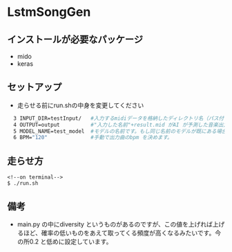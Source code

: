 # LstmSongGen
## インストールが必要なパッケージ
- mido
- keras

## セットアップ
- 走らせる前にrun.shの中身を変更してください
```sh
  3 INPUT_DIR=testInput/   #入力するmidiデータを格納したディレクトリ名（パス付き）
  4 OUTPUT=output          #"入力した名前"+result.mid がAI が予測した音楽出力です
  5 MODEL_NAME=test_model  #モデルの名前です。もし同じ名前のモデルが既にある場合に./run.sh を行った場合、新たに作成せずに既存のものを使って予測します。
  6 BPM="120"              #手動で出力曲のbpm を決めます。
```

## 走らせ方
```
<!--on terminal-->
$ ./run.sh
```

## 備考
- main.py の中にdiversity というものがあるのですが、この値を上げれば上げるほど、確率の低いものをあえて取ってくる頻度が高くなるみたいです。今の所0.2 と低めに設定しています。
